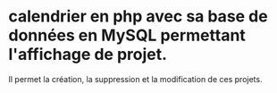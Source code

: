 # calendrier en php avec sa base de données en MySQL permettant l'affichage de projet. 
Il permet la création, la suppression et la modification de ces projets.

